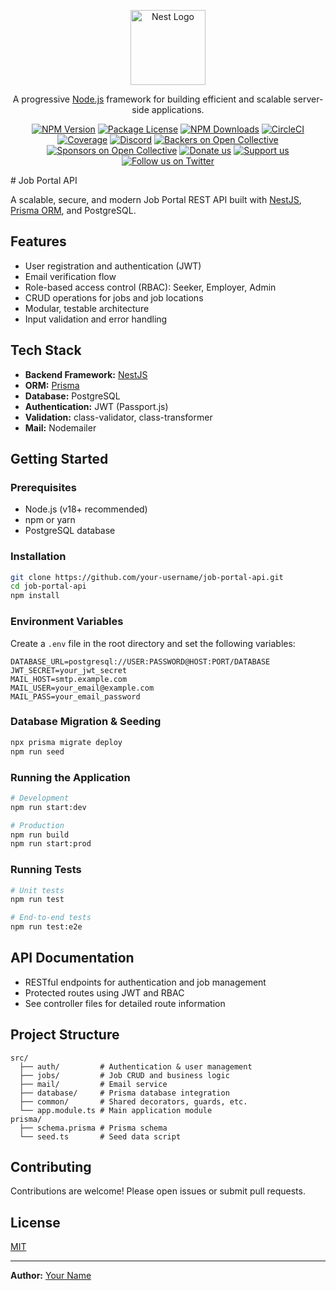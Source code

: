 <p align="center">
  <a href="http://nestjs.com/" target="blank"><img src="https://nestjs.com/img/logo-small.svg" width="120" alt="Nest Logo" /></a>
</p>

[circleci-image]: https://img.shields.io/circleci/build/github/nestjs/nest/master?token=abc123def456
[circleci-url]: https://circleci.com/gh/nestjs/nest

  <p align="center">A progressive <a href="http://nodejs.org" target="_blank">Node.js</a> framework for building efficient and scalable server-side applications.</p>
    <p align="center">
<a href="https://www.npmjs.com/~nestjscore" target="_blank"><img src="https://img.shields.io/npm/v/@nestjs/core.svg" alt="NPM Version" /></a>
<a href="https://www.npmjs.com/~nestjscore" target="_blank"><img src="https://img.shields.io/npm/l/@nestjs/core.svg" alt="Package License" /></a>
<a href="https://www.npmjs.com/~nestjscore" target="_blank"><img src="https://img.shields.io/npm/dm/@nestjs/common.svg" alt="NPM Downloads" /></a>
<a href="https://circleci.com/gh/nestjs/nest" target="_blank"><img src="https://img.shields.io/circleci/build/github/nestjs/nest/master" alt="CircleCI" /></a>
<a href="https://coveralls.io/github/nestjs/nest?branch=master" target="_blank"><img src="https://coveralls.io/repos/github/nestjs/nest/badge.svg?branch=master#9" alt="Coverage" /></a>
<a href="https://discord.gg/G7Qnnhy" target="_blank"><img src="https://img.shields.io/badge/discord-online-brightgreen.svg" alt="Discord"/></a>
<a href="https://opencollective.com/nest#backer" target="_blank"><img src="https://opencollective.com/nest/backers/badge.svg" alt="Backers on Open Collective" /></a>
<a href="https://opencollective.com/nest#sponsor" target="_blank"><img src="https://opencollective.com/nest/sponsors/badge.svg" alt="Sponsors on Open Collective" /></a>
  <a href="https://paypal.me/kamilmysliwiec" target="_blank"><img src="https://img.shields.io/badge/Donate-PayPal-ff3f59.svg" alt="Donate us"/></a>
    <a href="https://opencollective.com/nest#sponsor"  target="_blank"><img src="https://img.shields.io/badge/Support%20us-Open%20Collective-41B883.svg" alt="Support us"></a>
  <a href="https://twitter.com/nestframework" target="_blank"><img src="https://img.shields.io/twitter/follow/nestframework.svg?style=social&label=Follow" alt="Follow us on Twitter"></a>
</p>
  <!--[![Backers on Open Collective](https://opencollective.com/nest/backers/badge.svg)](https://opencollective.com/nest#backer)
  [![Sponsors on Open Collective](https://opencollective.com/nest/sponsors/badge.svg)](https://opencollective.com/nest#sponsor)-->
# Job Portal API

A scalable, secure, and modern Job Portal REST API built with [NestJS](https://nestjs.com/), [Prisma ORM](https://www.prisma.io/), and PostgreSQL.

## Features

- User registration and authentication (JWT)
- Email verification flow
- Role-based access control (RBAC): Seeker, Employer, Admin
- CRUD operations for jobs and job locations
- Modular, testable architecture
- Input validation and error handling

## Tech Stack

- **Backend Framework:** [NestJS](https://nestjs.com/)
- **ORM:** [Prisma](https://www.prisma.io/)
- **Database:** PostgreSQL
- **Authentication:** JWT (Passport.js)
- **Validation:** class-validator, class-transformer
- **Mail:** Nodemailer

## Getting Started

### Prerequisites

- Node.js (v18+ recommended)
- npm or yarn
- PostgreSQL database

### Installation

```bash
git clone https://github.com/your-username/job-portal-api.git
cd job-portal-api
npm install
```

### Environment Variables

Create a `.env` file in the root directory and set the following variables:

```
DATABASE_URL=postgresql://USER:PASSWORD@HOST:PORT/DATABASE
JWT_SECRET=your_jwt_secret
MAIL_HOST=smtp.example.com
MAIL_USER=your_email@example.com
MAIL_PASS=your_email_password
```

### Database Migration & Seeding

```bash
npx prisma migrate deploy
npm run seed
```

### Running the Application

```bash
# Development
npm run start:dev

# Production
npm run build
npm run start:prod
```

### Running Tests

```bash
# Unit tests
npm run test

# End-to-end tests
npm run test:e2e
```

## API Documentation

- RESTful endpoints for authentication and job management
- Protected routes using JWT and RBAC
- See controller files for detailed route information

## Project Structure

```
src/
  ├── auth/         # Authentication & user management
  ├── jobs/         # Job CRUD and business logic
  ├── mail/         # Email service
  ├── database/     # Prisma database integration
  ├── common/       # Shared decorators, guards, etc.
  └── app.module.ts # Main application module
prisma/
  ├── schema.prisma # Prisma schema
  └── seed.ts       # Seed data script
```

## Contributing

Contributions are welcome! Please open issues or submit pull requests.

## License

[MIT](LICENSE)

---

**Author:** [Your Name](https://github.com/your-username)
